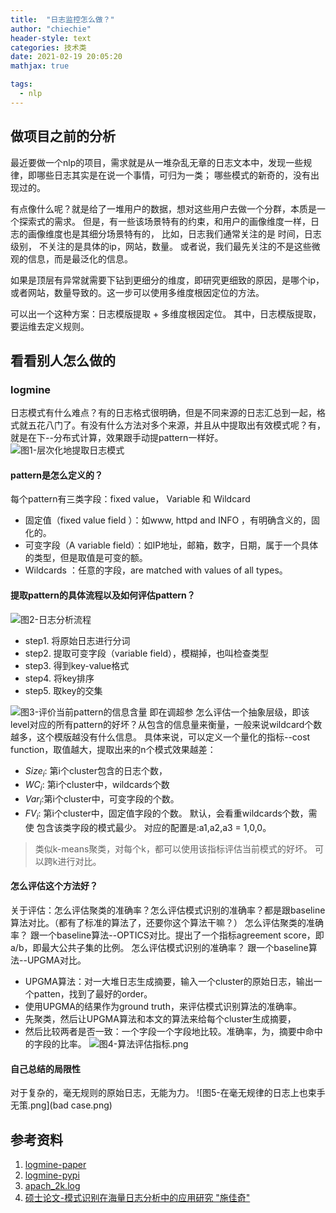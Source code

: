 ```yaml
---
title:  "日志监控怎么做？"
author: "chiechie"
header-style: text
categories: 技术类
date: 2021-02-19 20:05:20
mathjax: true

tags:
  - nlp
---
```



## 做项目之前的分析
最近要做一个nlp的项目，需求就是从一堆杂乱无章的日志文本中，发现一些规律，即哪些日志其实是在说一个事情，可归为一类；
哪些模式的新奇的，没有出现过的。

有点像什么呢？就是给了一堆用户的数据，想对这些用户去做一个分群，本质是一个探索式的需求。
但是，有一些该场景特有的约束，和用户的画像维度一样，日志的画像维度也是其细分场景特有的，
比如，日志我们通常关注的是 时间，日志级别， 不关注的是具体的ip，网站，数量。
或者说，我们最先关注的不是这些微观的信息，而是最泛化的信息。

如果是顶层有异常就需要下钻到更细分的维度，即研究更细致的原因，是哪个ip，或者网站，数量导致的。这一步可以使用多维度根因定位的方法。


可以出一个这种方案：日志模版提取 + 多维度根因定位。
其中，日志模版提取，要运维去定义规则。

## 看看别人怎么做的
### logmine

日志模式有什么难点？有的日志格式很明确，但是不同来源的日志汇总到一起，格式就五花八门了。有没有什么方法对多个来源，并且从中提取出有效模式呢？有，就是在下--分布式计算，效果跟手动提pattern一样好。
![图1-层次化地提取日志模式](logmine_image-20210225214320632.png)

#### pattern是怎么定义的？
每个pattern有三类字段：fixed value， Variable 和 Wildcard
- 固定值（fixed value field ）：如www, httpd and INFO ，有明确含义的，固化的。
- 可变字段（A variable field）：如IP地址，邮箱，数字，日期，属于一个具体的类型，但是取值是可变的额。
- Wildcards ：任意的字段，are matched with values of all types。

#### 提取pattern的具体流程以及如何评估pattern？

![图2-日志分析流程](image-20210226000021042.png)
- step1. 将原始日志进行分词
- step2. 提取可变字段（variable field），模糊掉，也叫检查类型
- step3. 得到key-value格式
- step4. 将key排序
- step5. 取key的交集

![图3-评价当前pattern的信息含量](cost_function.png)
即在调超参
怎么评估一个抽象层级，即该level对应的所有pattern的好坏？从包含的信息量来衡量，一般来说wildcard个数越多，这个模版越没有什么信息。
具体来说，可以定义一个量化的指标--cost function，取值越大，提取出来的n个模式效果越差：
- ${Size}_i$: 第i个cluster包含的日志个数，
- ${WC}_i$: 第i个cluster中，wildcards个数
- ${Var}_i$:第i个cluster中，可变字段的个数。
- ${FV}_i$: 第i个cluster中，固定值字段的个数。
默认，会看重wildcards个数，需使 包含该类字段的模式最少。
对应的配置是:a1,a2,a3 = 1,0,0。 
> 类似k-means聚类，对每个k，都可以使用该指标评估当前模式的好坏。 可以跨k进行对比。
#### 怎么评估这个方法好？
关于评估：怎么评估聚类的准确率？怎么评估模式识别的准确率？都是跟baseline算法对比。（都有了标准的算法了，还要你这个算法干嘛？）
怎么评估聚类的准确率？ 跟一个baseline算法--OPTICS对比。提出了一个指标agreement score，即a/b，即最大公共子集的比例。
怎么评估模式识别的准确率？ 跟一个baseline算法--UPGMA对比。
- UPGMA算法：对一大堆日志生成摘要，输入一个cluster的原始日志，输出一个patten，找到了最好的order。
- 使用UPGMA的结果作为ground truth，来评估模式识别算法的准确率。
- 先聚类，然后让UPGMA算法和本文的算法来给每个cluster生成摘要，
- 然后比较两者是否一致：一个字段一个字段地比较。准确率，为，摘要中命中的字段的比率。
![图4-算法评估指标.png](evaluate.png)


#### 自己总结的局限性
对于复杂的，毫无规则的原始日志，无能为力。
![图5-在毫无规律的日志上也束手无策.png](bad case.png)



## 参考资料
1. [logmine-paper](https://www.cs.unm.edu/~mueen/Papers/LogMine.pdf)
2. [logmine-pypi](https://pypi.org/project/logmine/)
3. [apach_2k.log](https://github.com/logpai/logparser/blob/master/logs/Apache/Apache_2k.log)
4. [硕士论文-模式识别在海量日志分析中的应用研究  "施佳奇"](https://www.ixueshu.com/h5/document/814a23b6b51168d40153bcb23ef479f1318947a18e7f9386.html)

